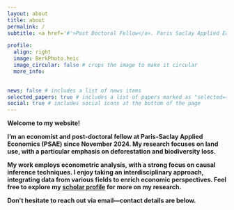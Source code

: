 ```yaml
---
layout: about
title: about
permalink: /
subtitle: <a href='#'>Post Doctoral Fellow</a>. Paris Saclay Applied Economics (PSAE). Université Paris-Saclay.

profile:
  align: right
  image: BerkPhoto.heic
  image_circular: false # crops the image to make it circular
  more_info: 
  

news: false # includes a list of news items
selected_papers: true # includes a list of papers marked as "selected={true}"
social: true # includes social icons at the bottom of the page
---
```


<strong> Welcome to my website! <strong> 

I’m an economist and post-doctoral fellow at Paris-Saclay Applied Economics (PSAE) since November 2024. My research focuses on land use, with a particular emphasis on deforestation and biodiversity loss.  

My work employs econometric analysis, with a strong focus on causal inference techniques. I enjoy taking an interdisciplinary approach, integrating data from various fields to enrich economic perspectives. Feel free to explore my [scholar profile](https://scholar.google.com/citations?user=8PtkCrEAAAAJ&hl=en&oi=ao) for more on my research. 

Don't hesitate to reach out via email—contact details are below.
